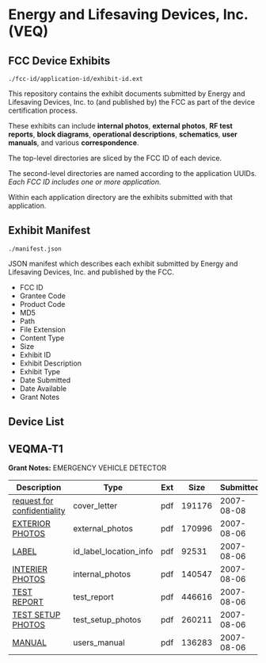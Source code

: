 # Energy and Lifesaving Devices, Inc. (VEQ)
## FCC Device Exhibits

```
./fcc-id/application-id/exhibit-id.ext
```

This repository contains the exhibit documents submitted by Energy and Lifesaving Devices, Inc. to (and published by) the FCC as part of the device certification process.

These exhibits can include **internal photos**, **external photos**, **RF test reports**, **block diagrams**, **operational descriptions**, **schematics**, **user manuals**, and various **correspondence**.

The top-level directories are sliced by the FCC ID of each device.

The second-level directories are named according to the application UUIDs. *Each FCC ID includes one or more application.*

Within each application directory are the exhibits submitted with that application. 

## Exhibit Manifest

```
./manifest.json
```

JSON manifest which describes each exhibit submitted by Energy and Lifesaving Devices, Inc. and published by the FCC.

- FCC ID
- Grantee Code
- Product Code
- MD5
- Path
- File Extension
- Content Type
- Size
- Exhibit ID
- Exhibit Description
- Exhibit Type
- Date Submitted
- Date Available
- Grant Notes

## Device List
## VEQMA-T1
**Grant Notes:** EMERGENCY VEHICLE DETECTOR

| Description | Type | Ext | Size | Submitted | Available |
| ----------- | ---- | --- | ---- | --------- | --------- |
| [request for confidentiality](VEQMA-T1/bdf0e02479bb2c1af7411a8a91a5d4fa/826741.pdf) | cover_letter | pdf | 191176 | 2007-08-08 | 2007-08-06 |
| [EXTERIOR PHOTOS](VEQMA-T1/bdf0e02479bb2c1af7411a8a91a5d4fa/825817.pdf) | external_photos | pdf | 170996 | 2007-08-06 | 2007-08-06 |
| [LABEL](VEQMA-T1/bdf0e02479bb2c1af7411a8a91a5d4fa/825826.pdf) | id_label_location_info | pdf | 92531 | 2007-08-06 | 2007-08-06 |
| [INTERIER PHOTOS](VEQMA-T1/bdf0e02479bb2c1af7411a8a91a5d4fa/825819.pdf) | internal_photos | pdf | 140547 | 2007-08-06 | 2007-08-06 |
| [TEST REPORT](VEQMA-T1/bdf0e02479bb2c1af7411a8a91a5d4fa/825815.pdf) | test_report | pdf | 446616 | 2007-08-06 | 2007-08-06 |
| [TEST SETUP PHOTOS](VEQMA-T1/bdf0e02479bb2c1af7411a8a91a5d4fa/825813.pdf) | test_setup_photos | pdf | 260211 | 2007-08-06 | 2007-08-06 |
| [MANUAL](VEQMA-T1/bdf0e02479bb2c1af7411a8a91a5d4fa/825821.pdf) | users_manual | pdf | 136283 | 2007-08-06 | 2007-08-06 |
